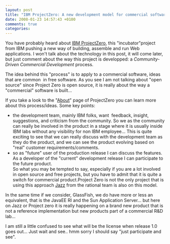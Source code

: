 ```yaml
---
layout: post
title: "IBM ProjectZero: A new development model for commercial software?"
date: 2008-01-23 14:57:43 +0100
comments: true
categories:
---
```

You have probably heard about [IBM ProjectZero](http://www.projectzero.org/), this "incubator"project from IBM pushing a new way of building, assemble and run Web applications. I won't talk about the technology in this post, it will come later, but just comment about the way this project is developped: a *Community-Driven Commercial Development* process.

The idea behind this "process" is to apply to a commercial software, ideas that are common  in free software. As you see I am not talking about "open source" since Project Zero is open source, it is really about the way a "commercial" software is built...

If you take a look to the "[About](http://www.projectzero.org/wiki/bin/view/Main/About)" page of ProjectZero you can learn more about this process/ideas. Some key points:

* the development team, mainly IBM folks, want  feedback, insight, suggestions, and criticism from the community. So we as the community can really be involved in the product in a stage where it is usually inside IBM labs without any visibility for non IBM employee... This is quite exciting to see that we can really discuss with the development team as they do the product, and we can see the product evolving based on "real" customer requirements/comments.
* so as "future" user of the production release I can discuss the features. As a developer of the "current" development release I can participate to the future product.<div>So what you may be tempted to say, especially if you are a lot involved in open source and free projects, but you have to admit that it is quite a switch for commercial product.Project Zero is not the only project that is using this approach [Jazz](https://jazz.net/) from the rational team is also on this model. 

In the same time if we consider, GlassFish, we do have more or less an equivalent, that is the JavaEE RI and the Sun Application Server... but here on Jazz or Project zero it is really happening on a brand new product that is not a reference implementation but new products part of a commercial R&amp;D lab...

I am still a little confused to see what will be the license when release 1.0 goes out... Just wait and see.. hmm sorry I should say "just participate and see".
